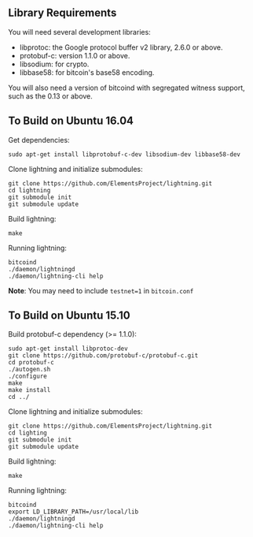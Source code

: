 Library Requirements
--------------------

You will need several development libraries:
* libprotoc: the Google protocol buffer v2 library, 2.6.0 or above.
* protobuf-c: version 1.1.0 or above.
* libsodium: for crypto.
* libbase58: for bitcoin's base58 encoding.

You will also need a version of bitcoind with segregated witness support,
such as the 0.13 or above.

To Build on Ubuntu 16.04
---------------------

Get dependencies:
```
sudo apt-get install libprotobuf-c-dev libsodium-dev libbase58-dev
```

Clone lightning and initialize submodules:
```
git clone https://github.com/ElementsProject/lightning.git
cd lightning
git submodule init
git submodule update
```

Build lightning:
```
make
```

Running lightning:
```
bitcoind
./daemon/lightningd
./daemon/lightning-cli help
```
**Note**: You may need to include `testnet=1` in `bitcoin.conf`

To Build on Ubuntu 15.10
------------------------
Build protobuf-c dependency (>= 1.1.0):
```
sudo apt-get install libprotoc-dev
git clone https://github.com/protobuf-c/protobuf-c.git
cd protobuf-c
./autogen.sh
./configure
make
make install
cd ../
```

Clone lightning and initialize submodules:
```
git clone https://github.com/ElementsProject/lightning.git
cd lighting
git submodule init
git submodule update
```

Build lightning:
```
make
```

Running lightning:
```
bitcoind
export LD_LIBRARY_PATH=/usr/local/lib
./daemon/lightningd
./daemon/lightning-cli help
```
